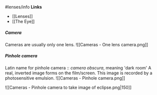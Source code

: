 #lenses/info 
**Links**
- [[Lenses]] 
- [[The Eye]] 

##### Camera
Cameras are usually only one lens.
![[Cameras - One lens camera.png]]

##### Pinhole camera
Latin name for pinhole camera :: *camera obscura*, meaning 'dark room'
A real, inverted image forms on the film/screen.
This image is recorded by a photosensitive emulsion.
![[Cameras - Pinhole camera.png]]

![[Cameras - Pinhole camera to take image of eclipse.png|150]]